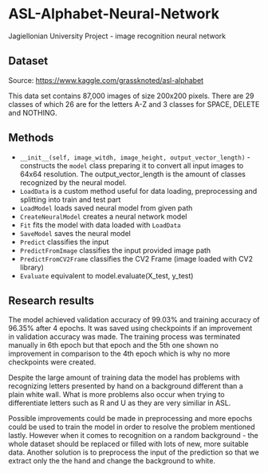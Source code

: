 # ASL-Alphabet-Neural-Network
Jagiellonian University Project - image recognition neural network

## Dataset
Source: https://www.kaggle.com/grassknoted/asl-alphabet

This data set contains 87,000 images of size 200x200 pixels. There are 29 classes of which 26 are for the letters A-Z and 3 classes for SPACE, DELETE and NOTHING.

## Methods
* `__init__(self, image_witdh, image_height, output_vector_length)` - constructs the `model` class preparing it to convert all input images to 64x64 resolution. The output_vector_length is the amount of classes recognized by the neural model.
* `LoadData` is a custom method useful for data loading, preprocessing and splitting into train and test part
* `LoadModel` loads saved neural model from given path
* `CreateNeuralModel` creates a neural network model
* `Fit` fits the model with data loaded with `LoadData`
* `SaveModel` saves the neural model
* `Predict` classifies the input
* `PredictFromImage` classifies the input provided image path
* `PredictFromCV2Frame` classifies the CV2 Frame (image loaded with CV2 library)
* `Evaluate` equivalent to model.evaluate(X_test, y_test)

## Research results
The model achieved validation accuracy of 99.03% and training accuracy of 96.35% after 4 epochs. It was saved using checkpoints if an improvement in validation accuracy was made. The training process was terminated manually in 6th epoch but that epoch and the 5th one shown no improvement in comparison to the 4th epoch which is why no more checkpoints were created.

Despite the large amount of training data the model has problems with recognizing letters presented by hand on a background different than a plain white wall. What is more problems also occur when trying to differentiate letters such as R and U as they are very similiar in ASL.

Possible improvements could be made in preprocessing and more epochs could be used to train the model in order to resolve the problem mentioned lastly. However when it comes to recognition on a random background - the whole dataset should be replaced or filled with lots of new, more suitable data. Another solution is to preprocess the input of the prediction so that we extract only the the hand and change the background to white.
